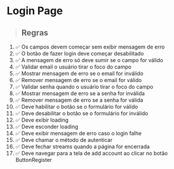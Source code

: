 # Login Page

> ## Regras
01. ✅ Os campos devem começar sem exibir mensagem de erro
02. ✅ O botão de fazer login deve começar desabilitado
03. ✅ A mensagem de erro só deve sumir se o campo for válido
04. ✅ Validar email o usuário tirar o foco do campo
05. ✅ Mostrar mensagem de erro se o email for inválido
06. ✅ Remover mensagem de erro se o email for válido
07. ✅ Validar senha quando o usuário tirar o foco do campo
08. ✅ Mostrar mensagem de erro se a senha for inválida
09. ✅ Remover mensagem de erro se a senha for válida
10. ✅ Deve habilitar o botão se o formulário for válido
11. ✅ Deve desabilitar o botão se o formulário for inválido
12. ✅ Deve exibir loading 
13. ✅ Deve esconder loading
14. ✅ Deve exibir mensagem de erro caso o login falhe
15. ✅ Deve chamar o método de autenticar
16. ✅ Deve fechar streams quando a página for encerrada
17. ✅ Deve navegar para a tela de add account ao clicar no botão ButtonRegister
